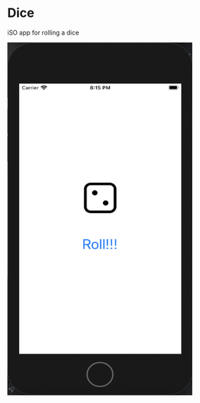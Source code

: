 # Dice

iSO app for rolling a dice

<img src="https://github.com/benbrumpton/Dice/blob/master/Screenshot_2020-04-25_at_20.15.42.png" width="420" height="800">
